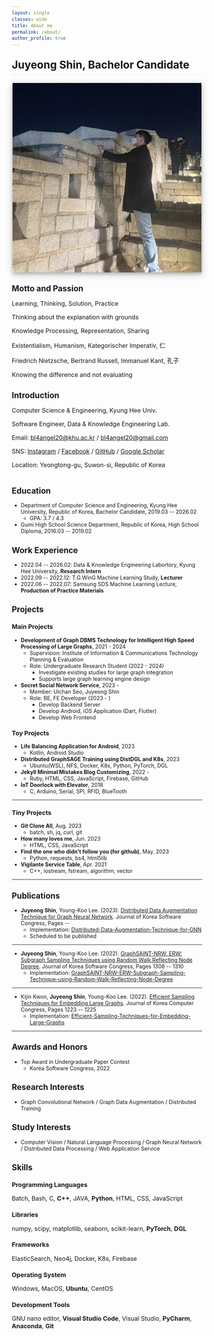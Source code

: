 ```yaml
---
layout: single
classes: wide
title: About me
permalink: /about/
author_profile: true
---
```


<html>
    <head>
        <style>
            .intro {
                display: flex;
                flex-direction: column;
            }
            .image-intro {
                margin: 0 auto 20px auto;
                text-align: center;
            }
            .text-intro {
                width: 100%;
            }
            h1.large_ {
                display: block;
            }
            h1.small_ {
                display: none;
            }
            img.large {
                display: none;
                width: 500px;
            }
            img.small {
                box-shadow: 0 4px 8px 0 rgba(0, 0, 0, 0.2), 0 6px 20px 0 rgba(0, 0, 0, 0.19);
                display: block;
                width: 500px;
            }
            .page__content p {
                margin-top: 0.1em;
                margin-bottom: 0.2em;
            }
            p {
                font-size: 16px;
            }
            @media (max-width: 767px) {
                h1.large_ {
                    display: none;
                }
                h1.small_ {
                    display: block;
                }
            }
            @media (min-width: 1125px) {
                .intro {
                    flex-direction: row;
                }
                .image-intro {
                    width: 433px;
                    margin-left: 20px;
                    margin-right: 20px;
                    margin-bottom: 0px;
                }
                .text-intro {
                    width: calc(100% - 370px);
                }
                h1.large_ {
                    display: block;
                }
                h1.small_ {
                    display: none;
                }
                img.large {
                    box-shadow: 0 4px 8px 0 rgba(0, 0, 0, 0.2), 0 6px 20px 0 rgba(0, 0, 0, 0.19);
                    display: block;
                    width: 450px;
                }
                img.small {
                    display: none;
                    width: 450px;
                }
                .page__content p {
                    margin-top: 0.2em;
                    margin-bottom: 0.4em;
                }
                p {
                    font-size: 20px;
                }
            }
        </style>
    </head>
    <body>
        <div style="margin-bottom: 1.5em; border-bottom: 1px solid rgba(0, 0, 0, 0.1)">
            <h1 class = "small_" style="margin-top: 1em; margin-bottom: 0.3em">Juyeong Shin,<br>Bachelor Candidate</h1>
            <h1 class = "large_" style="margin-top: 1em; margin-bottom: 0.3em">Juyeong Shin, Bachelor Candidate</h1>
        </div>
        <div class="intro">
            <div class="image-intro">
                <a href="../assets/images/hidden_image.jpg">
                    <img class="large" src="../assets/images/profile_image.jpg">
                    <img class="small" src="../assets/images/profile_image_small.jpg">
                </a>
            </div>
            <div class="text-intro">
                <h2 style="margin-top: 0.5em">Motto and Passion</h2>
                <p>Learning, Thinking, Solution, Practice</p>
                <p>Thinking about the explanation with grounds</p>
                <p>Knowledge Processing, Representation, Sharing</p>
                <p>Existentialism, Humanism, Kategorischer Imperativ, 仁</p>
                <p>Friedrich Nietzsche, Bertrand Russell, Immanuel Kant, 孔子</p>
                <p>Knowing the difference and not evaluating</p>
                <h2 style="margin-top: 1.5em">Introduction</h2>
                <p>Computer Science &amp; Engineering, Kyung Hee Univ.</p>
                <p>Software Engineer, Data &amp; Knowledge Engineering Lab.</p>
                <p>Email: <a href="mailto:bl4angel20@khu.ac.kr">bl4angel20@khu.ac.kr</a> / <a href="mailto:bl4angel20@gmail.com">bl4angel20@gmail.com</a></p>
                <p>SNS: <a href="https://instagram.com/meong_ju0o0">Instagram</a> / <a href="https://facebook.com/meongju0o0">Facebook</a> / <a href="https://github.com/meongju0o0">GitHub</a> / <a href="https://scholar.google.com/citations?user=ND0oIHUAAAAJ&hl=ko">Google Scholar</a></p>
                <p>Location: Yeongtong-gu, Suwon-si, Republic of Korea</p>
            </div>
        </div>
    </body>
</html>

## Education
* Department of Computer Science and Engineering, Kyung Hee University, Republic of Korea, Bachelor Candidate, 2019.03 -- 2026.02
    - GPA: 3.7 / 4.3
* Gumi High School Science Department, Republic of Korea, High School Diploma, 2016.03 -- 2019.02

## Work Experience
* 2022.04 -- 2026.02: Data & Knowledge Engineering Labortory, Kyung Hee University, **Research Intern**
* 2022.09 -- 2022.12: T.G.WinG Machine Learning Study, **Lecturer**
* 2022.06 -- 2022.07: Samsung SDS Machine Learning Lecture, **Production of Practice Materials**

## Projects
### Main Projects
- **Development of Graph DBMS Technology for Intelligent High Speed Processing of Large Graphs**, 2021 - 2024
    - Supervision: Institute of Information & Communications Technology Planning & Evaluation
    - Role: Undergraduate Research Student (2022 - 2024)
        - Investigate existing studies for large graph integration
        - Supports large graph learning engine design
- **Secret Social Network Service**, 2023 - 
    - Member: Uichan Seo, Juyeong Shin
    - Role: BE, FE Developer (2023 - )
        - Develop Backend Server
        - Develop Android, iOS Application (Dart, Flutter)
        - Develop Web Frontend

### Toy Projects
- **Life Balancing Application for Android**, 2023
    - Kotlin, Android Studio
- **Distributed GraphSAGE Training using DistDGL and K8s**, 2023
    - Ubuntu(WSL), NFS, Docker, K8s, Python, PyTorch, DGL
- **Jekyll Minimal Mistakes Blog Customizing**, 2022 -
    - Ruby, HTML, CSS, JavaScript, Firebase, GitHub
- **IoT Doorlock with Elevator**, 2018
    - C, Arduino, Serial, SPI, RFID, BlueTooth

---

### Tiny Projects
- **Git Clone All**, Aug. 2023
    - batch, sh, jq, curl, git
- **How many loves me**, Jun. 2023
    - HTML, CSS, JavaScript
- **Find the one who didn't follow you (for github)**, May. 2023
    - Python, requests, bs4, html5lib
- **Vigilante Service Table**, Apr. 2021
    - C++, iostream, fstream, algorithm, vector

---

## Publications
* **Juyeong Shin**, Young-Koo Lee. (2023). [Distributed Data Augmentation Technique for Graph Neural Network](https://www.dbpia.co.kr). Journal of Korea Software Congress, Pages --
    * Implementation: [Distributed-Data-Augmentation-Technique-for-GNN](https://github.com/meongju0o0/Distributed-Data-Augmentation-Technique-for-GNN)
    * Scheduled to be published

---

* **Juyeong Shin**, Young-Koo Lee. (2022). [GraphSAINT-NRW, ERW: Subgraph Sampling Techniques using Random Walk Reflecting Node Degree](https://www.dbpia.co.kr/journal/articleDetail?nodeId=NODE11224420). Journal of Korea Software Congress, Pages 1308 -- 1310
    * Implementation: [GraphSAINT-NRW-ERW-Subgraph-Sampling-Technique-using-Random-Walk-Reflecting-Node-Degree](https://github.com/meongju0o0/GraphSAINT-NRW-ERW-Subgraph-Sampling-Technique-using-Random-Walk-Reflecting-Node-Degree)

---

* Kijin Kwon, **Juyeong Shin**, Young-Koo Lee. (2022). [Efficient Sampling Techniques for Embedding Large Graphs](https://www.dbpia.co.kr/journal/articleDetail?nodeId=NODE11113618). Journal of Korea Computer Congress, Pages 1223 -- 1225
    * Implementation: [Efficient-Sampling-Techniques-for-Embedding-Large-Graphs](https://github.com/meongju0o0/Efficient-Sampling-Techniques-for-Embedding-Large-Graphs)

---

## Awards and Honors
* Top Award in Undergraduate Paper Contest
    * Korea Software Congress, 2022

## Research Interests
* Graph Convolutional Network / Graph Data Augmentation / Distributed Training

## Study Interests
* Computer Vision / Natural Language Processing / Graph Neural Network / Distributed Data Processing / Web Application Service

## Skills
### Programming Languages
Batch, Bash, C, **C++**, JAVA, **Python**, HTML, CSS, JavaScript

### Libraries
numpy, scipy, matplotlib, seaborn, scikit-learn, **PyTorch**, **DGL**

### Frameworks
ElasticSearch, Neo4j, Docker, K8s, Firebase

### Operating System
Windows, MacOS, **Ubuntu**, CentOS

### Development Tools
GNU nano editor, **Visual Studio Code**, Visual Studio, **PyCharm**, **Anaconda**, **Git**
